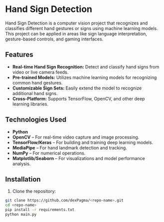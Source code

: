 # Hand Sign Detection

Hand Sign Detection is a computer vision project that recognizes and classifies different hand gestures or signs using machine learning models. This project can be applied in areas like sign language interpretation, gesture-based controls, and gaming interfaces.

## Features

- **Real-time Hand Sign Recognition:** Detect and classify hand signs from video or live camera feeds.
- **Pre-trained Models:** Utilizes machine learning models for recognizing common hand gestures.
- **Customizable Sign Sets:** Easily extend the model to recognize additional hand signs.
- **Cross-Platform:** Supports TensorFlow, OpenCV, and other deep learning libraries.

## Technologies Used

- **Python**
- **OpenCV** – For real-time video capture and image processing.
- **TensorFlow/Keras** – For building and training deep learning models.
- **MediaPipe** – For hand landmark detection and tracking.
- **NumPy** – For numerical operations.
- **Matplotlib/Seaborn** – For visualizations and model performance analysis.

## Installation

1. Clone the repository:
  ```bash
  git clone https://github.com/dexPagma/<repo-name>.git
  cd <repo-name>
  pip install -r requirements.txt
  python main.py
